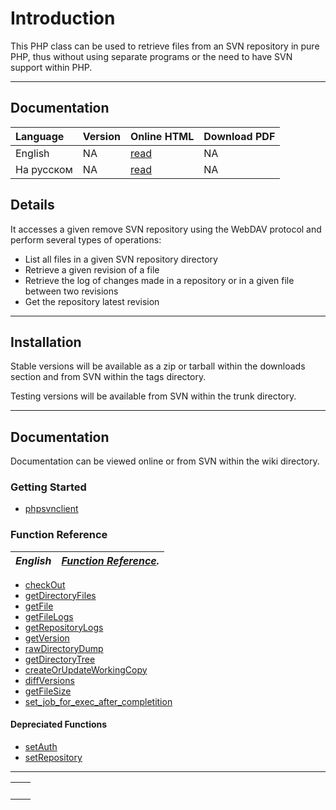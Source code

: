 # Introduction #

This PHP class can be used to retrieve files from an SVN repository in pure PHP,
thus without using separate programs or the need to have SVN support within PHP.


---

## Documentation ##

| **Language** | **Version** | **Online HTML** | **Download PDF** |
|:-------------|:------------|:----------------|:-----------------|
| English | NA | [read](http://code.google.com/p/phpsvnclient/w/list?q=label:Language-EN) | NA |
| На русском | NA | [read](http://code.google.com/p/phpsvnclient/w/list?q=label:Language-RU) | NA |


## Details ##

It accesses a given remove SVN repository using the WebDAV protocol and perform
several types of operations:

  * List all files in a given SVN repository directory
  * Retrieve a given revision of a file
  * Retrieve the log of changes made in a repository or in a given file between two revisions
  * Get the repository latest revision


---


## Installation ##

Stable versions will be available as a zip or tarball within the downloads
section and from SVN within the tags directory.

Testing versions will be available from SVN within the trunk directory.


---


## Documentation ##

Documentation can be viewed online or from SVN within the wiki directory.

### Getting Started ###
  * [phpsvnclient](phpsvnclient.md)

### Function Reference ###
| _English_ | _[Function Reference](http://code.google.com/p/phpsvnclient/w/list?can=2&q=label%3ALanguage-EN+label%3AFunction-Reference)._ |
|:----------|:-----------------------------------------------------------------------------------------------------------------------------|

  * [checkOut](checkOut.md)
  * [getDirectoryFiles](getDirectoryFiles.md)
  * [getFile](getFile.md)
  * [getFileLogs](getFileLogs.md)
  * [getRepositoryLogs](getRepositoryLogs.md)
  * [getVersion](getVersion.md)
  * [rawDirectoryDump](rawDirectoryDump.md)
  * [getDirectoryTree](getDirectoryTree.md)
  * [createOrUpdateWorkingCopy](createOrUpdateWorkingCopy.md)
  * [diffVersions](diffVersions.md)
  * [getFileSize](getFileSize.md)
  * [set\_job\_for\_exec\_after\_completition](set_job_for_exec_after_completition.md)

#### Depreciated Functions ####
  * [setAuth](setAuth.md)
  * [setRepository](setRepository.md)

---

<table>
<tr>
<td>
<wiki:gadget url="http://www.ohloh.net/p/14967/widgets/project_languages.xml" height="220" width="320" border="1" /><br>
</td>
<td>
<wiki:gadget url="http://www.ohloh.net/p/14967/widgets/project_basic_stats.xml" height="220" border="1"/><br>
</td>
</tr>
</table>